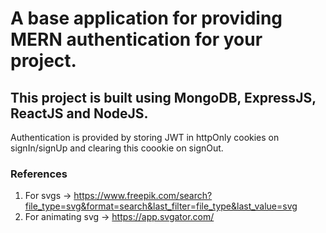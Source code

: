 # A base application for providing MERN authentication for your project.

## This project is built using MongoDB, ExpressJS, ReactJS and NodeJS.

Authentication is provided by storing JWT in httpOnly cookies on signIn/signUp and clearing this coookie on signOut.

### References
1. For svgs -> https://www.freepik.com/search?file_type=svg&format=search&last_filter=file_type&last_value=svg 
2. For animating svg -> https://app.svgator.com/ 